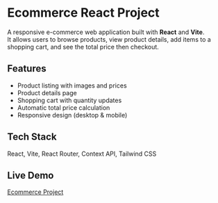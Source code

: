 # Ecommerce React Project

A responsive e-commerce web application built with **React** and **Vite**.  
It allows users to browse products, view product details, add items to a shopping cart, and see the total price then checkout.

## Features
- Product listing with images and prices  
- Product details page  
- Shopping cart with quantity updates  
- Automatic total price calculation  
- Responsive design (desktop & mobile)  

## Tech Stack
React, Vite, React Router, Context API, Tailwind CSS  

## Live Demo
[Ecommerce Project](https://ecommerce-project-chi-six.vercel.app/)
